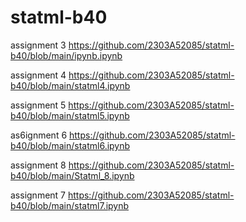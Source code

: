 # statml-b40
assignment 3
https://github.com/2303A52085/statml-b40/blob/main/ipynb.ipynb

assignment 4
https://github.com/2303A52085/statml-b40/blob/main/statml4.ipynb

assignment 5
https://github.com/2303A52085/statml-b40/blob/main/statml5.ipynb

as6ignment 6
https://github.com/2303A52085/statml-b40/blob/main/statml6.ipynb

assignment 8
https://github.com/2303A52085/statml-b40/blob/main/Statml_8.ipynb

assignment 7
https://github.com/2303A52085/statml-b40/blob/main/statml7.ipynb
